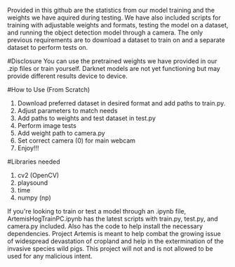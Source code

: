 Provided in this github are the statistics from our model training and the weights we have aquired during testing. We have also included scripts for training with adjustable weights and formats, testing the model on a dataset, and running the object detection model through a camera. The only previous requirements are to download a dataset to train on and a separate dataset to perform tests on. 

#Disclosure
You can use the pretrained weights we have provided in our .zip files or train yourself. Darknet models are not yet functioning but may provide different results device to device. 

#How to Use (From Scratch)
1. Download preferred dataset in desired format and add paths to train.py.
2. Adjust parameters to match needs
3. Add paths to weights and test dataset in test.py
4. Perform image tests
5. Add weight path to camera.py
6. Set correct camera (0) for main webcam
7. Enjoy!!!

#Libraries needed
1. cv2 (OpenCV)
2. playsound
3. time
4. numpy (np)

If you're looking to train or test a model through an .ipynb file, ArtemisHogTrainPC.ipynb has the latest scripts with train.py, test.py, and camera.py included. Also has the code to help install the necessary dependencies. Project Artemis is meant to help combat the growing issue of widespread devastation of cropland and help in the extermination of the invasive species wild pigs. This project will not and is not allowed to be used for any malicious intent. 
